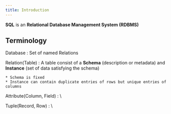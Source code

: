 ```yaml
---
title: Introduction
---
```


**SQL** is an **Relational Database Management System (RDBMS)**

## Terminology

Database
: Set of named Relations

Relation(Table)
: A table consist of a **Schema** (description or metadata) and **Instance** (set of data satisfying the schema)

    * Schema is fixed
    * Instance can contain duplicate entries of rows but unique entries of columns

Attribute(Column, Field)
: \

Tuple(Record, Row)
: \
